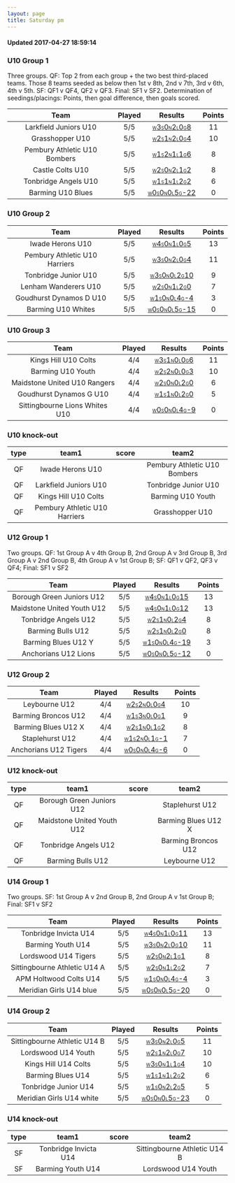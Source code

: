 ```yaml
---
layout: page
title: Saturday pm
---
```


#### Updated 2017-04-27 18:59:14 
### U10 Group 1
 Three groups. QF: Top 2 from each group + the two best third-placed teams. Those 8 teams seeded as below then 1st v 8th, 2nd v 7th, 3rd v 6th, 4th v 5th. SF: QF1 v QF4, QF2 v QF3. Final: SF1 v SF2. Determination of seedings/placings: Points, then goal difference, then goals scored.

|             Team             |  Played  |                                                                                     Results                                                                                      |  Points  |
|:----------------------------:|:--------:|:--------------------------------------------------------------------------------------------------------------------------------------------------------------------------------:|:--------:|
|    Larkfield Juniors U10     |   5/5    |    <a href="teamres/Larkfield-Juniors-U10.html"><font size="1">W</font>3<font size="1">S</font>0<font size="1">N</font>2<font size="1">L</font>0<font size="1">G</font>8</a>     |    11    |
|       Grasshopper U10        |   5/5    |       <a href="teamres/Grasshopper-U10.html"><font size="1">W</font>2<font size="1">S</font>1<font size="1">N</font>2<font size="1">L</font>0<font size="1">G</font>4</a>        |    10    |
| Pembury Athletic U10 Bombers |   5/5    | <a href="teamres/Pembury-Athletic-U10-Bombers.html"><font size="1">W</font>1<font size="1">S</font>2<font size="1">N</font>1<font size="1">L</font>1<font size="1">G</font>6</a> |    8     |
|       Castle Colts U10       |   5/5    |       <a href="teamres/Castle-Colts-U10.html"><font size="1">W</font>2<font size="1">S</font>0<font size="1">N</font>2<font size="1">L</font>1<font size="1">G</font>2</a>       |    8     |
|     Tonbridge Angels U10     |   5/5    |     <a href="teamres/Tonbridge-Angels-U10.html"><font size="1">W</font>1<font size="1">S</font>1<font size="1">N</font>1<font size="1">L</font>2<font size="1">G</font>2</a>     |    6     |
|      Barming U10 Blues       |   5/5    |     <a href="teamres/Barming-U10-Blues-.html"><font size="1">W</font>0<font size="1">S</font>0<font size="1">N</font>0<font size="1">L</font>5<font size="1">G</font>-22</a>     |    0     |



### U10 Group 2

|             Team              |  Played  |                                                                                      Results                                                                                      |  Points  |
|:-----------------------------:|:--------:|:---------------------------------------------------------------------------------------------------------------------------------------------------------------------------------:|:--------:|
|       Iwade Herons U10        |   5/5    |       <a href="teamres/Iwade-Herons-U10.html"><font size="1">W</font>4<font size="1">S</font>0<font size="1">N</font>1<font size="1">L</font>0<font size="1">G</font>5</a>        |    13    |
| Pembury Athletic U10 Harriers |   5/5    | <a href="teamres/Pembury-Athletic-U10-Harriers.html"><font size="1">W</font>3<font size="1">S</font>0<font size="1">N</font>2<font size="1">L</font>0<font size="1">G</font>4</a> |    11    |
|     Tonbridge Junior U10      |   5/5    |     <a href="teamres/Tonbridge-Junior-U10.html"><font size="1">W</font>3<font size="1">S</font>0<font size="1">N</font>0<font size="1">L</font>2<font size="1">G</font>10</a>     |    9     |
|     Lenham Wanderers U10      |   5/5    |     <a href="teamres/Lenham-Wanderers-U10.html"><font size="1">W</font>2<font size="1">S</font>0<font size="1">N</font>1<font size="1">L</font>2<font size="1">G</font>0</a>      |    7     |
|    Goudhurst Dynamos D U10    |   5/5    |   <a href="teamres/Goudhurst-Dynamos-D-U10.html"><font size="1">W</font>1<font size="1">S</font>0<font size="1">N</font>0<font size="1">L</font>4<font size="1">G</font>-4</a>    |    3     |
|      Barming U10 Whites       |   5/5    |     <a href="teamres/Barming-U10-Whites.html"><font size="1">W</font>0<font size="1">S</font>0<font size="1">N</font>0<font size="1">L</font>5<font size="1">G</font>-15</a>      |    0     |



### U10 Group 3

|              Team              |  Played  |                                                                                       Results                                                                                       |  Points  |
|:------------------------------:|:--------:|:-----------------------------------------------------------------------------------------------------------------------------------------------------------------------------------:|:--------:|
|      Kings Hill U10 Colts      |   4/4    |      <a href="teamres/Kings-Hill-U10-Colts.html"><font size="1">W</font>3<font size="1">S</font>1<font size="1">N</font>0<font size="1">L</font>0<font size="1">G</font>6</a>       |    11    |
|       Barming U10 Youth        |   4/4    |        <a href="teamres/Barming-U10-Youth.html"><font size="1">W</font>2<font size="1">S</font>2<font size="1">N</font>0<font size="1">L</font>0<font size="1">G</font>3</a>        |    10    |
|  Maidstone United U10 Rangers  |   4/4    |  <a href="teamres/Maidstone-United-U10-Rangers.html"><font size="1">W</font>2<font size="1">S</font>0<font size="1">N</font>0<font size="1">L</font>2<font size="1">G</font>0</a>   |    6     |
|    Goudhurst Dynamos G U10     |   4/4    |     <a href="teamres/Goudhurst-Dynamos-G-U10.html"><font size="1">W</font>1<font size="1">S</font>1<font size="1">N</font>0<font size="1">L</font>2<font size="1">G</font>0</a>     |    5     |
| Sittingbourne Lions Whites U10 |   4/4    | <a href="teamres/Sittingbourne-Lions-Whites-U10.html"><font size="1">W</font>0<font size="1">S</font>0<font size="1">N</font>0<font size="1">L</font>4<font size="1">G</font>-9</a> |    0     |



### U10 knock-out
 

|  type  |             team1             |  score  |            team2             |
|:------:|:-----------------------------:|:-------:|:----------------------------:|
|   QF   |       Iwade Herons U10        |         | Pembury Athletic U10 Bombers |
|   QF   |     Larkfield Juniors U10     |         |     Tonbridge Junior U10     |
|   QF   |     Kings Hill U10 Colts      |         |      Barming U10 Youth       |
|   QF   | Pembury Athletic U10 Harriers |         |       Grasshopper U10        |


### U12 Group 1
 Two groups. QF: 1st Group A v 4th Group B, 2nd Group A v 3rd Group B, 3rd Group A v 2nd Group B, 4th Group A v 1st Group B; SF: QF1 v QF2, QF3 v QF4; Final: SF1 v SF2

|            Team            |  Played  |                                                                                     Results                                                                                     |  Points  |
|:--------------------------:|:--------:|:-------------------------------------------------------------------------------------------------------------------------------------------------------------------------------:|:--------:|
| Borough Green Juniors U12  |   5/5    | <a href="teamres/Borough-Green-Juniors-U12.html"><font size="1">W</font>4<font size="1">S</font>0<font size="1">N</font>1<font size="1">L</font>0<font size="1">G</font>15</a>  |    13    |
| Maidstone United Youth U12 |   5/5    | <a href="teamres/Maidstone-United-Youth-U12.html"><font size="1">W</font>4<font size="1">S</font>0<font size="1">N</font>1<font size="1">L</font>0<font size="1">G</font>12</a> |    13    |
|    Tonbridge Angels U12    |   5/5    |    <a href="teamres/Tonbridge-Angels-U12.html"><font size="1">W</font>2<font size="1">S</font>1<font size="1">N</font>0<font size="1">L</font>2<font size="1">G</font>4</a>     |    8     |
|     Barming Bulls U12      |   5/5    |      <a href="teamres/Barming-Bulls-U12.html"><font size="1">W</font>2<font size="1">S</font>1<font size="1">N</font>0<font size="1">L</font>2<font size="1">G</font>0</a>      |    8     |
|    Barming Blues U12 Y     |   5/5    |    <a href="teamres/Barming-Blues-U12-Y.html"><font size="1">W</font>1<font size="1">S</font>0<font size="1">N</font>0<font size="1">L</font>4<font size="1">G</font>-19</a>    |    3     |
|    Anchorians U12 Lions    |   5/5    |   <a href="teamres/Anchorians-U12-Lions.html"><font size="1">W</font>0<font size="1">S</font>0<font size="1">N</font>0<font size="1">L</font>5<font size="1">G</font>-12</a>    |    0     |



### U12 Group 2

|         Team          |  Played  |                                                                                  Results                                                                                   |  Points  |
|:---------------------:|:--------:|:--------------------------------------------------------------------------------------------------------------------------------------------------------------------------:|:--------:|
|     Leybourne U12     |   4/4    |     <a href="teamres/Leybourne-U12.html"><font size="1">W</font>2<font size="1">S</font>2<font size="1">N</font>0<font size="1">L</font>0<font size="1">G</font>4</a>      |    10    |
|  Barming Broncos U12  |   4/4    |  <a href="teamres/Barming-Broncos-U12.html"><font size="1">W</font>1<font size="1">S</font>3<font size="1">N</font>0<font size="1">L</font>0<font size="1">G</font>1</a>   |    9     |
|  Barming Blues U12 X  |   4/4    |  <a href="teamres/Barming-Blues-U12-X.html"><font size="1">W</font>2<font size="1">S</font>1<font size="1">N</font>0<font size="1">L</font>1<font size="1">G</font>2</a>   |    8     |
|    Staplehurst U12    |   4/4    |    <a href="teamres/Staplehurst-U12.html"><font size="1">W</font>1<font size="1">S</font>2<font size="1">N</font>0<font size="1">L</font>1<font size="1">G</font>-1</a>    |    7     |
| Anchorians U12 Tigers |   4/4    | <a href="teamres/Anchorians-U12-Tigers.html"><font size="1">W</font>0<font size="1">S</font>0<font size="1">N</font>0<font size="1">L</font>4<font size="1">G</font>-6</a> |    0     |



### U12 knock-out
 

|  type  |           team1            |  score  |        team2        |
|:------:|:--------------------------:|:-------:|:-------------------:|
|   QF   | Borough Green Juniors U12  |         |   Staplehurst U12   |
|   QF   | Maidstone United Youth U12 |         | Barming Blues U12 X |
|   QF   |    Tonbridge Angels U12    |         | Barming Broncos U12 |
|   QF   |     Barming Bulls U12      |         |    Leybourne U12    |


### U14 Group 1
 Two groups. SF: 1st Group A v 2nd Group B, 2nd Group A v 1st Group B; Final: SF1 v SF2

|             Team             |  Played  |                                                                                     Results                                                                                      |  Points  |
|:----------------------------:|:--------:|:--------------------------------------------------------------------------------------------------------------------------------------------------------------------------------:|:--------:|
|    Tonbridge Invicta U14     |   5/5    |    <a href="teamres/Tonbridge-Invicta-U14.html"><font size="1">W</font>4<font size="1">S</font>0<font size="1">N</font>1<font size="1">L</font>0<font size="1">G</font>11</a>    |    13    |
|      Barming Youth U14       |   5/5    |      <a href="teamres/Barming-Youth-U14.html"><font size="1">W</font>3<font size="1">S</font>0<font size="1">N</font>2<font size="1">L</font>0<font size="1">G</font>10</a>      |    11    |
|     Lordswood U14 Tigers     |   5/5    |     <a href="teamres/Lordswood-U14-Tigers.html"><font size="1">W</font>2<font size="1">S</font>0<font size="1">N</font>2<font size="1">L</font>1<font size="1">G</font>1</a>     |    8     |
| Sittingbourne Athletic U14 A |   5/5    | <a href="teamres/Sittingbourne-Athletic-U14-A.html"><font size="1">W</font>2<font size="1">S</font>0<font size="1">N</font>1<font size="1">L</font>2<font size="1">G</font>2</a> |    7     |
|    APM Holtwood Colts U14    |   5/5    |   <a href="teamres/APM-Holtwood-Colts-U14.html"><font size="1">W</font>1<font size="1">S</font>0<font size="1">N</font>0<font size="1">L</font>4<font size="1">G</font>-4</a>    |    3     |
|   Meridian Girls U14 blue    |   5/5    |  <a href="teamres/Meridian-Girls-U14-blue.html"><font size="1">W</font>0<font size="1">S</font>0<font size="1">N</font>0<font size="1">L</font>5<font size="1">G</font>-20</a>   |    0     |



### U14 Group 2

|             Team             |  Played  |                                                                                     Results                                                                                      |  Points  |
|:----------------------------:|:--------:|:--------------------------------------------------------------------------------------------------------------------------------------------------------------------------------:|:--------:|
| Sittingbourne Athletic U14 B |   5/5    | <a href="teamres/Sittingbourne-Athletic-U14-B.html"><font size="1">W</font>3<font size="1">S</font>0<font size="1">N</font>2<font size="1">L</font>0<font size="1">G</font>5</a> |    11    |
|     Lordswood U14 Youth      |   5/5    |     <a href="teamres/Lordswood-U14-Youth.html"><font size="1">W</font>2<font size="1">S</font>1<font size="1">N</font>2<font size="1">L</font>0<font size="1">G</font>7</a>      |    10    |
|     Kings Hill U14 Colts     |   5/5    |     <a href="teamres/Kings-Hill-U14-Colts.html"><font size="1">W</font>3<font size="1">S</font>0<font size="1">N</font>1<font size="1">L</font>1<font size="1">G</font>4</a>     |    10    |
|      Barming Blues U14       |   5/5    |      <a href="teamres/Barming-Blues-U14.html"><font size="1">W</font>1<font size="1">S</font>1<font size="1">N</font>1<font size="1">L</font>2<font size="1">G</font>2</a>       |    6     |
|     Tonbridge Junior U14     |   5/5    |     <a href="teamres/Tonbridge-Junior-U14.html"><font size="1">W</font>1<font size="1">S</font>0<font size="1">N</font>2<font size="1">L</font>2<font size="1">G</font>5</a>     |    5     |
|   Meridian Girls U14 white   |   5/5    |  <a href="teamres/Meridian-Girls-U14-white.html"><font size="1">W</font>0<font size="1">S</font>0<font size="1">N</font>0<font size="1">L</font>5<font size="1">G</font>-23</a>  |    0     |



### U14 knock-out
 

|  type  |         team1         |  score  |            team2             |
|:------:|:---------------------:|:-------:|:----------------------------:|
|   SF   | Tonbridge Invicta U14 |         | Sittingbourne Athletic U14 B |
|   SF   |   Barming Youth U14   |         |     Lordswood U14 Youth      |



<br /><br /><br />